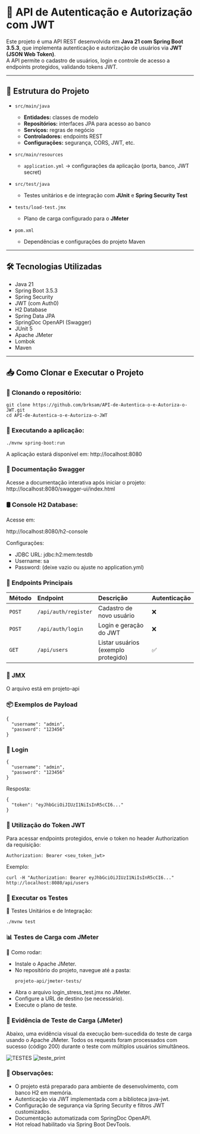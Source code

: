 # 🔐 API de Autenticação e Autorização com JWT

Este projeto é uma API REST desenvolvida em **Java 21 com Spring Boot 3.5.3**, que implementa autenticação e autorização de usuários via **JWT (JSON Web Token)**.  
A API permite o cadastro de usuários, login e controle de acesso a endpoints protegidos, validando tokens JWT.

---

## 📂 Estrutura do Projeto

- `src/main/java`
  - **Entidades:** classes de modelo
  - **Repositórios:** interfaces JPA para acesso ao banco
  - **Serviços:** regras de negócio
  - **Controladores:** endpoints REST
  - **Configurações:** segurança, CORS, JWT, etc.

- `src/main/resources`
  - `application.yml` → configurações da aplicação (porta, banco, JWT secret)
  
- `src/test/java`
  - Testes unitários e de integração com **JUnit** e **Spring Security Test**

- `tests/load-test.jmx`
  - Plano de carga configurado para o **JMeter**

- `pom.xml`
  - Dependências e configurações do projeto Maven

---

## 🛠️ Tecnologias Utilizadas

- Java 21
- Spring Boot 3.5.3
- Spring Security
- JWT (com Auth0)
- H2 Database
- Spring Data JPA
- SpringDoc OpenAPI (Swagger)
- JUnit 5
- Apache JMeter
- Lombok
- Maven

---

## 📥 Como Clonar e Executar o Projeto

### 📌 Clonando o repositório:

```
git clone https://github.com/brksam/API-de-Autentica-o-e-Autoriza-o-JWT.git
cd API-de-Autentica-o-e-Autoriza-o-JWT
```
### 📌 Executando a aplicação:
```
./mvnw spring-boot:run
```
A aplicação estará disponível em:
http://localhost:8080

### 📑 Documentação Swagger

Acesse a documentação interativa após iniciar o projeto:
http://localhost:8080/swagger-ui/index.html

### 🛢️ Console H2 Database:
Acesse em:

http://localhost:8080/h2-console

Configurações:
 - JDBC URL: jdbc:h2:mem:testdb
 - Username: sa
 - Password: (deixe vazio ou ajuste no application.yml)

### 📖 Endpoints Principais
| Método | Endpoint             | Descrição                           | Autenticação |
| :----- | :------------------- | :---------------------------------- | :----------- |
| `POST` | `/api/auth/register` | Cadastro de novo usuário            | ❌            |
| `POST` | `/api/auth/login`    | Login e geração do JWT              | ❌            |
| `GET`  | `/api/users`         | Listar usuários (exemplo protegido) | ✅            |

### 📌 JMX
O arquivo está em projeto-api
### 📦 Exemplos de Payload
```
{
  "username": "admin",
  "password": "123456"
}
```
### 📌 Login
```
{
  "username": "admin",
  "password": "123456"
}
```
Resposta:
```
{
  "token": "eyJhbGciOiJIUzI1NiIsInR5cCI6..."
}
```
### 🔐 Utilização do Token JWT
Para acessar endpoints protegidos, envie o token no header Authorization da requisição:
```
Authorization: Bearer <seu_token_jwt>
```
Exemplo:
```
curl -H "Authorization: Bearer eyJhbGciOiJIUzI1NiIsInR5cCI6..." http://localhost:8080/api/users
```
### 🧪 Executar os Testes
📌 Testes Unitários e de Integração:
```
./mvnw test
```
### 📊 Testes de Carga com JMeter
📌 Como rodar:
 - Instale o Apache JMeter.
 - No repositório do projeto, navegue até a pasta:
   ```
   projeto-api/jmeter-tests/
   ```
 - Abra o arquivo login_stress_test.jmx no JMeter.
 - Configure a URL de destino (se necessário).
 - Execute o plano de teste.
### 📸 Evidência de Teste de Carga (JMeter)
Abaixo, uma evidência visual da execução bem-sucedida do teste de carga usando o Apache JMeter.
Todos os requests foram processados com sucesso (código 200) durante o teste com múltiplos usuários simultâneos.

![TESTES]([teste_print.jpg](https://github.com/user-attachments/assets/fe5982c8-ff0c-4b98-9b2c-fc6e73590c8e))
![teste_print](https://github.com/user-attachments/assets/bee9f1d0-5b09-4df2-af1d-dd8e193f0454)


### 📌 Observações:
 - O projeto está preparado para ambiente de desenvolvimento, com banco H2 em memória.
 - Autenticação via JWT implementada com a biblioteca java-jwt.
 - Configuração de segurança via Spring Security e filtros JWT customizados.
 - Documentação automatizada com SpringDoc OpenAPI.
 - Hot reload habilitado via Spring Boot DevTools.
